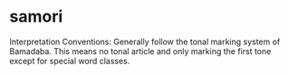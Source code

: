 # samori
 
Interpretation Conventions:
Generally follow the tonal marking system of Bamadaba. This means no tonal article and only marking the first tone except for special word classes.